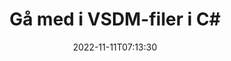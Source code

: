 ---
############################# Static ############################
layout: "auto-gen-merger"
date: 2022-11-11T07:13:30
draft: false
otherformats: docx dot dotm dotx epub html mht mhtml odp ods odt one otp ott pdf pps

############################# Head ############################
head_title: "Gå med i VSDM-filer i C# | VSDM Sammanslagning"
head_description: "Sammanfoga flera VSDM-filer till en enda fil med hjälp av C# .NET documents merger API. Slå samman specifika sidor eller sidintervall från olika dokument till ett enda dokument."

############################# Header ############################
title: "Gå med i VSDM-filer i C#"
description: "Gå med i VSDM med några rader med .NET-kod."
bg_image: "https://cms.admin.containerize.com/templates/aspose/App_Themes/V3/images/bg/header1.png"
bg_overlay: false
button:
    enable: true
    icon: "fas fa-arrow-down"
    label: "Ladda ner gratis provversion"
    link: "https://downloads.groupdocs.com/merger/net"

############################# SubMenu ############################
submenu:
    enable: true

    left:
        img_alt: "GroupDocs.Merger for .NET"
        image: "https://cms.admin.containerize.com/templates/groupdocs/images/product-logos/90x90-noborder/groupdocs-merger-net.png"
        product: "GroupDocs.Merger"
        platform: ".NET"

    middle:
        button:

            # button loop
            - link: "https://apireference.groupdocs.com/merger/net"
              text: "API-referens"

            # button loop
            - link: "https://github.com/groupdocs-merger"
              text: "Kodexempel"

            # button loop
            - link: "https://products.groupdocs.app/merger/family"
              text: "Livedemos"

            # button loop
            - link: "https://purchase.groupdocs.com/pricing/merger/net"
              text: "Prissättning"

    right:
        link_download: "https://downloads.groupdocs.com/merger"
        link_learn: "https://docs.groupdocs.com/merger/net"
        link_buy: "https://purchase.groupdocs.com"

############################# About ############################
about:
    enable: true
    title: "Om GroupDocs.Merger for .NET API"
    content: |
        [GroupDocs.Merger for .NET](/sv/merger/net/) ger en bekväm lösning för att sammanfoga flera PDF-filer, Microsoft Office (Word, Excel, PowerPoint, OneNote), OpenDocument, HTML, bilder och många andra dokument i en enda fil i .NET-applikationer. GroupDocs.Merger kommer att spara dig mycket ansträngning, eftersom du får gå med i VSDM dokument - det finns inget behov av att installera någon tredjepartsprogramvara, skrivbordsapplikationer eller plugins. Nu är det onödigt att slösa bort din tid och ansluta filer manuellt! GroupDocs uppdrag är att tillhandahålla den bästa kvaliteten och förenkla arbetsflöden för dokumentbearbetning.
        
        GroupDocs.Merger API är ett rätt val för företagslösningar som behöver funktioner för filkoppling. Dessa API:er stöds väl på alla större operativsystem och plattformar inklusive .NET Framework, .NET Standard, .NET Core, Mono.

############################# Steps ############################
steps:
    enable: true
    title_left: "Hur man sammanfogar flera VSDM-filer"
    content_left: |
        [GroupDocs.Merger for .NET](/sv/merger/net/) gör det enkelt för .NET-utvecklare att ansluta två eller flera VSDM-filer i sina applikationer genom att implementera en några enkla steg.
        
        * Skapa en ny instans av **Merger** och skicka källdokumentets sökväg som en konstruktorparameter.
        * Ring **Join** i klassen **Merger** och passera den andra sökvägen till källdokumentet.
        * Ring **Save** av klassen **Merger** för att spara det sammanslagna dokumentet.

    title_right: "Systemkrav"
    content_right: |
        GroupDocs.Merger for .NET API:er stöds på alla större plattformar och operativsystem. Innan du kör koden nedan, se till att du har följande förutsättningar installerade på ditt system.

        * Operativsystem: Microsoft Windows, Linux, MacOS
        * Utvecklingsmiljöer: Visual Studio, Xamarin, MonoDevelop
        * Ramar: .NET Framework, .NET Standard, .NET Core, Mono
        * Ladda ner den senaste versionen av GroupDocs.Merger for .NET från [NuGet](https://www.nuget.org/packages/groupdocs.merger)
         
    code: |
     {{% merger/additional-styles %}}
     {{< merger/code-merger title="Hur man går med i VSDM-filer med hjälp av C# exempelkod">}}

        ```csharp    
        // Gå med i VSDM-filer med GroupDocs.Merger API
        // Instantiera sammanslagning med indatadokumentet VSDM
        using (Merger merger = new Merger("input1.vsdm"))
          {
            // Anrop Join-metoden för Merger-klassinstansen och skicka den andra sökvägen till källdokumentet
            merger.Join("input2.vsdm");
    
            // Anrop Spara metod för sammanslagningsklassinstans för att spara sammanslagna dokument
            merger.Save("merged-file.vsdm");
          }
        ```
     {{< /merger/code-merger >}}

############################# Demos ############################
demos:
    enable: true
    title: "Live Demos - Online-app för att gå med i dokument"
    content: |
       Gå med i mer än en VSDM-fil just nu genom att besöka webbplatsen [GroupDocs.Merger Live Demos](https://products.groupdocs.app/merger/vsdm).
       Livedemon har följande fördelar.
        
############################# About Formats ############################
about_formats:
    enable: true

############################# More Formats ############################
more_formats:
    enable: true
    title: "Sammanfoga andra dokumentformat"
    content: |
        .NET dokument sammanslagnings-API för filformat och bilder. Slå ihop några av de populära dokumentformaten enligt nedan.

############################# Back to top ###############################
back_to_top:
    enable: true
---
